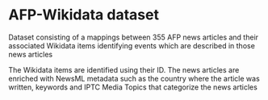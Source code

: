 # AFP-Wikidata dataset

Dataset consisting of a mappings between 355 AFP news articles and their associated Wikidata items identifying events which are described in those news articles

The Wikidata items are identified using their ID.
The news articles are enriched with NewsML metadata such as the country where the article was written, keywords and IPTC Media Topics that categorize the news articles
